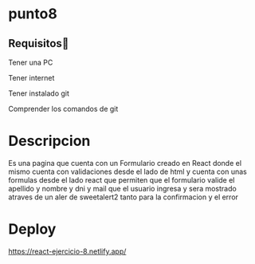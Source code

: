 # punto8
## Requisitos👀
Tener una PC

Tener internet

Tener instalado git

Comprender los comandos de git
# Descripcion
Es una pagina que cuenta con un Formulario creado en React donde el mismo cuenta con validaciones desde el lado de html y cuenta con unas formulas desde el lado react que permiten que el formulario valide el apellido y nombre y dni y mail que el usuario ingresa y sera mostrado atraves de un aler de sweetalert2 tanto para la confirmacion y el error
 
 
 
# Deploy
https://react-ejercicio-8.netlify.app/


